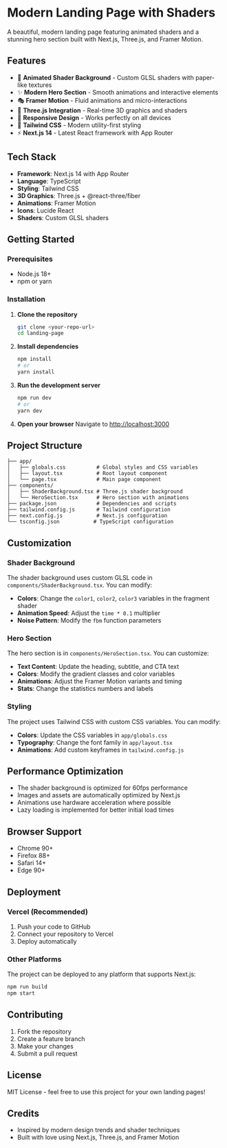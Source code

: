 # Modern Landing Page with Shaders

A beautiful, modern landing page featuring animated shaders and a stunning hero section built with Next.js, Three.js, and Framer Motion.

## Features

- 🎨 **Animated Shader Background** - Custom GLSL shaders with paper-like textures
- ✨ **Modern Hero Section** - Smooth animations and interactive elements
- 🎭 **Framer Motion** - Fluid animations and micro-interactions
- 🎯 **Three.js Integration** - Real-time 3D graphics and shaders
- 📱 **Responsive Design** - Works perfectly on all devices
- 🎨 **Tailwind CSS** - Modern utility-first styling
- ⚡ **Next.js 14** - Latest React framework with App Router

## Tech Stack

- **Framework**: Next.js 14 with App Router
- **Language**: TypeScript
- **Styling**: Tailwind CSS
- **3D Graphics**: Three.js + @react-three/fiber
- **Animations**: Framer Motion
- **Icons**: Lucide React
- **Shaders**: Custom GLSL shaders

## Getting Started

### Prerequisites

- Node.js 18+ 
- npm or yarn

### Installation

1. **Clone the repository**
   ```bash
   git clone <your-repo-url>
   cd landing-page
   ```

2. **Install dependencies**
   ```bash
   npm install
   # or
   yarn install
   ```

3. **Run the development server**
   ```bash
   npm run dev
   # or
   yarn dev
   ```

4. **Open your browser**
   Navigate to [http://localhost:3000](http://localhost:3000)

## Project Structure

```
├── app/
│   ├── globals.css          # Global styles and CSS variables
│   ├── layout.tsx           # Root layout component
│   └── page.tsx             # Main page component
├── components/
│   ├── ShaderBackground.tsx # Three.js shader background
│   └── HeroSection.tsx      # Hero section with animations
├── package.json             # Dependencies and scripts
├── tailwind.config.js       # Tailwind configuration
├── next.config.js           # Next.js configuration
└── tsconfig.json           # TypeScript configuration
```

## Customization

### Shader Background

The shader background uses custom GLSL code in `components/ShaderBackground.tsx`. You can modify:

- **Colors**: Change the `color1`, `color2`, `color3` variables in the fragment shader
- **Animation Speed**: Adjust the `time * 0.1` multiplier
- **Noise Pattern**: Modify the `fbm` function parameters

### Hero Section

The hero section is in `components/HeroSection.tsx`. You can customize:

- **Text Content**: Update the heading, subtitle, and CTA text
- **Colors**: Modify the gradient classes and color variables
- **Animations**: Adjust the Framer Motion variants and timing
- **Stats**: Change the statistics numbers and labels

### Styling

The project uses Tailwind CSS with custom CSS variables. You can modify:

- **Colors**: Update the CSS variables in `app/globals.css`
- **Typography**: Change the font family in `app/layout.tsx`
- **Animations**: Add custom keyframes in `tailwind.config.js`

## Performance Optimization

- The shader background is optimized for 60fps performance
- Images and assets are automatically optimized by Next.js
- Animations use hardware acceleration where possible
- Lazy loading is implemented for better initial load times

## Browser Support

- Chrome 90+
- Firefox 88+
- Safari 14+
- Edge 90+

## Deployment

### Vercel (Recommended)

1. Push your code to GitHub
2. Connect your repository to Vercel
3. Deploy automatically

### Other Platforms

The project can be deployed to any platform that supports Next.js:

```bash
npm run build
npm start
```

## Contributing

1. Fork the repository
2. Create a feature branch
3. Make your changes
4. Submit a pull request

## License

MIT License - feel free to use this project for your own landing pages!

## Credits

- Inspired by modern design trends and shader techniques
- Built with love using Next.js, Three.js, and Framer Motion
